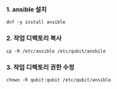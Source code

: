 ### 1. ansible 설치
```
dnf -y install ansible
```

### 2. 작업 디렉토리 복사 
```
cp -R /etc/ansible /etc/qubit/ansbile
```
### 3. 작업 디렉토리 권한 수정
```
chown -R qubit:qubit /etc/qubit/ansible
```



